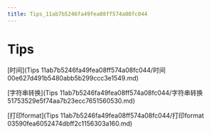 ```yaml
---
title: Tips_11ab7b5246fa49fea08ff574a08fc044
---
```


# Tips

[时间](Tips 11ab7b5246fa49fea08ff574a08fc044/时间 00e627d491b5480abb5b299ccc3e1549.md)

[字符串转换](Tips 11ab7b5246fa49fea08ff574a08fc044/字符串转换 51753529e5f74aa7b23ecc7651560530.md)

[打印format](Tips 11ab7b5246fa49fea08ff574a08fc044/打印format 03590fea6052474dbff2c1156303a160.md)